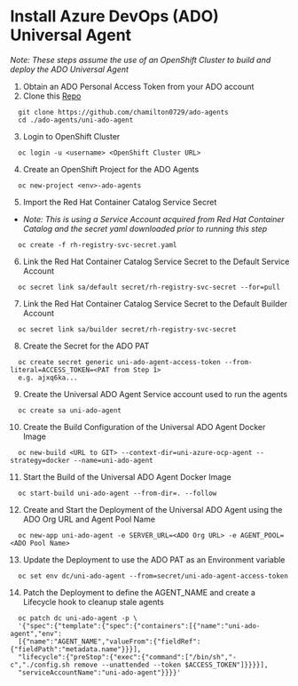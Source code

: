 # Install Azure DevOps (ADO) Universal Agent
_Note: These steps assume the use of an OpenShift Cluster to build and deploy the ADO Universal Agent_

1. Obtain an ADO Personal Access Token from your ADO account
2. Clone this [Repo](https://github.com/chamilton0729/ado-agents)
```
  git clone https://github.com/chamilton0729/ado-agents
  cd ./ado-agents/uni-ado-agent
```
3. Login to OpenShift Cluster
```
  oc login -u <username> <OpenShift Cluster URL>
```
4. Create an OpenShift Project for the ADO Agents
```
  oc new-project <env>-ado-agents
```
5. Import the Red Hat Container Catalog Service Secret
* _Note:  This is using a Service Account acquired from Red Hat Container Catalog and the secret yaml downloaded prior to running this step_
```
  oc create -f rh-registry-svc-secret.yaml
```
6. Link the Red Hat Container Catalog Service Secret to the Default Service Account
```
  oc secret link sa/default secret/rh-registry-svc-secret --for=pull
```
7. Link the Red Hat Container Catalog Service Secret to the Default Builder Account 
```
  oc secret link sa/builder secret/rh-registry-svc-secret
```
8. Create the Secret for the ADO PAT 
```
  oc create secret generic uni-ado-agent-access-token --from-literal=ACCESS_TOKEN=<PAT from Step 1>
  e.g. ajxq6ka...
```
9. Create the Universal ADO Agent Service account used to run the agents
```
  oc create sa uni-ado-agent
```
10. Create the Build Configuration of the Universal ADO Agent Docker Image
```
  oc new-build <URL to GIT> --context-dir=uni-azure-ocp-agent --strategy=docker --name=uni-ado-agent
```
11. Start the Build of the Universal ADO Agent Docker Image
```
  oc start-build uni-ado-agent --from-dir=. --follow
```
12. Create and Start the Deployment of the Universal ADO Agent using the ADO Org URL and Agent Pool Name
```
  oc new-app uni-ado-agent -e SERVER_URL=<ADO Org URL> -e AGENT_POOL=<ADO Pool Name>
```
13. Update the Deployment to use the ADO PAT as an Environment variable
```
  oc set env dc/uni-ado-agent --from=secret/uni-ado-agent-access-token
```
14. Patch the Deployment to define the AGENT_NAME and create a Lifecycle hook to cleanup stale agents
```
  oc patch dc uni-ado-agent -p \
  '{"spec":{"template":{"spec":{"containers":[{"name":"uni-ado-agent","env":
  [{"name":"AGENT_NAME","valueFrom":{"fieldRef":{"fieldPath":"metadata.name"}}}],
  "lifecycle":{"preStop":{"exec":{"command":["/bin/sh","-c","./config.sh remove --unattended --token $ACCESS_TOKEN"]}}}}],
  "serviceAccountName":"uni-ado-agent"}}}}'
```


